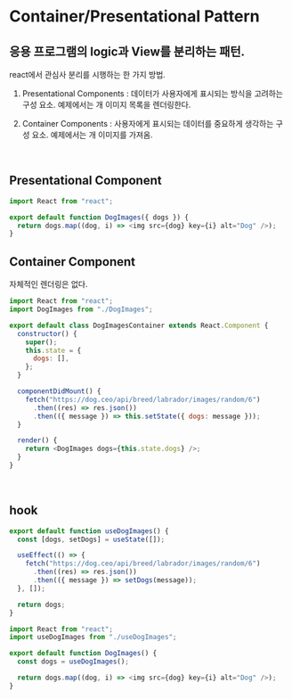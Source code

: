 # Container/Presentational Pattern

## 응용 프로그램의 logic과 View를 분리하는 패턴.

react에서 관심사 분리를 시행하는 한 가지 방법.

1. Presentational Components : 데이터가 사용자에게 표시되는 방식을 고려하는 구성 요소. 예제에서는 개 이미지 목록을 렌더링한다.

2. Container Components : 사용자에게 표시되는 데이터를 중요하게 생각하는 구성 요소. 예제에서는 개 이미지를 가져옴.

<br>

## Presentational Component

```js
import React from "react";

export default function DogImages({ dogs }) {
  return dogs.map((dog, i) => <img src={dog} key={i} alt="Dog" />);
}
```

## Container Component

자체적인 렌더링은 없다.

```js
import React from "react";
import DogImages from "./DogImages";

export default class DogImagesContainer extends React.Component {
  constructor() {
    super();
    this.state = {
      dogs: [],
    };
  }

  componentDidMount() {
    fetch("https://dog.ceo/api/breed/labrador/images/random/6")
      .then((res) => res.json())
      .then(({ message }) => this.setState({ dogs: message }));
  }

  render() {
    return <DogImages dogs={this.state.dogs} />;
  }
}
```

<br>

## hook

```js
export default function useDogImages() {
  const [dogs, setDogs] = useState([]);

  useEffect(() => {
    fetch("https://dog.ceo/api/breed/labrador/images/random/6")
      .then((res) => res.json())
      .then(({ message }) => setDogs(message));
  }, []);

  return dogs;
}
```

```js
import React from "react";
import useDogImages from "./useDogImages";

export default function DogImages() {
  const dogs = useDogImages();

  return dogs.map((dog, i) => <img src={dog} key={i} alt="Dog" />);
}
```
